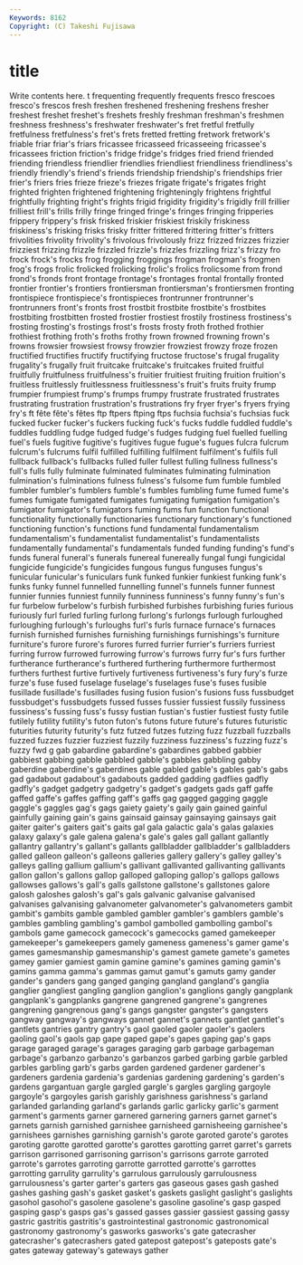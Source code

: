 ```yaml
---
Keywords: 8162 
Copyright: (C) Takeshi Fujisawa
---
```


# title

Write contents here.
t frequenting frequently frequents fresco frescoes fresco's frescos
fresh freshen freshened freshening freshens fresher freshest freshet freshet's freshets
freshly freshman freshman's freshmen freshness freshness's freshwater freshwater's fret fretful
fretfully fretfulness fretfulness's fret's frets fretted fretting fretwork fretwork's friable
friar friar's friars fricassee fricasseed fricasseeing fricassee's fricassees friction friction's
fridge fridge's fridges fried friend friended friending friendless friendlier friendlies
friendliest friendliness friendliness's friendly friendly's friend's friends friendship friendship's friendships
frier frier's friers fries frieze frieze's friezes frigate frigate's frigates
fright frighted frighten frightened frightening frighteningly frightens frightful frightfully frighting
fright's frights frigid frigidity frigidity's frigidly frill frillier frilliest frill's
frills frilly fringe fringed fringe's fringes fringing fripperies frippery frippery's
frisk frisked friskier friskiest friskily friskiness friskiness's frisking frisks frisky
fritter frittered frittering fritter's fritters frivolities frivolity frivolity's frivolous frivolously
frizz frizzed frizzes frizzier frizziest frizzing frizzle frizzled frizzle's frizzles
frizzling frizz's frizzy fro frock frock's frocks frog frogging froggings
frogman frogman's frogmen frog's frogs frolic frolicked frolicking frolic's frolics
frolicsome from frond frond's fronds front frontage frontage's frontages frontal
frontally fronted frontier frontier's frontiers frontiersman frontiersman's frontiersmen fronting frontispiece
frontispiece's frontispieces frontrunner frontrunner's frontrunners front's fronts frost frostbit frostbite
frostbite's frostbites frostbiting frostbitten frosted frostier frostiest frostily frostiness frostiness's
frosting frosting's frostings frost's frosts frosty froth frothed frothier frothiest
frothing froth's froths frothy frown frowned frowning frown's frowns frowsier
frowsiest frowsy frowzier frowziest frowzy froze frozen fructified fructifies fructify
fructifying fructose fructose's frugal frugality frugality's frugally fruit fruitcake fruitcake's
fruitcakes fruited fruitful fruitfully fruitfulness fruitfulness's fruitier fruitiest fruiting fruition
fruition's fruitless fruitlessly fruitlessness fruitlessness's fruit's fruits fruity frump frumpier
frumpiest frump's frumps frumpy frustrate frustrated frustrates frustrating frustration frustration's
frustrations fry fryer fryer's fryers frying fry's ft fête fête's
fêtes ftp ftpers ftping ftps fuchsia fuchsia's fuchsias fuck fucked
fucker fucker's fuckers fucking fuck's fucks fuddle fuddled fuddle's fuddles
fuddling fudge fudged fudge's fudges fudging fuel fuelled fuelling fuel's
fuels fugitive fugitive's fugitives fugue fugue's fugues fulcra fulcrum fulcrum's
fulcrums fulfil fulfilled fulfilling fulfilment fulfilment's fulfils full fullback fullback's
fullbacks fulled fuller fullest fulling fullness fullness's full's fulls fully
fulminate fulminated fulminates fulminating fulmination fulmination's fulminations fulness fulness's fulsome
fum fumble fumbled fumbler fumbler's fumblers fumble's fumbles fumbling fume
fumed fume's fumes fumigate fumigated fumigates fumigating fumigation fumigation's fumigator
fumigator's fumigators fuming fums fun function functional functionality functionally functionaries
functionary functionary's functioned functioning function's functions fund fundamental fundamentalism fundamentalism's
fundamentalist fundamentalist's fundamentalists fundamentally fundamental's fundamentals funded funding funding's fund's
funds funeral funeral's funerals funereal funereally fungal fungi fungicidal fungicide
fungicide's fungicides fungous fungus funguses fungus's funicular funicular's funiculars funk
funked funkier funkiest funking funk's funks funky funnel funnelled funnelling
funnel's funnels funner funnest funnier funnies funniest funnily funniness funniness's
funny funny's fun's fur furbelow furbelow's furbish furbished furbishes furbishing
furies furious furiously furl furled furling furlong furlong's furlongs furlough
furloughed furloughing furlough's furloughs furl's furls furnace furnace's furnaces furnish
furnished furnishes furnishing furnishings furnishings's furniture furniture's furore furore's furores
furred furrier furrier's furriers furriest furring furrow furrowed furrowing furrow's
furrows furry fur's furs further furtherance furtherance's furthered furthering furthermore
furthermost furthers furthest furtive furtively furtiveness furtiveness's fury fury's furze
furze's fuse fused fuselage fuselage's fuselages fuse's fuses fusible fusillade
fusillade's fusillades fusing fusion fusion's fusions fuss fussbudget fussbudget's fussbudgets
fussed fusses fussier fussiest fussily fussiness fussiness's fussing fuss's fussy
fustian fustian's fustier fustiest fusty futile futilely futility futility's futon
futon's futons future future's futures futuristic futurities futurity futurity's futz
futzed futzes futzing fuzz fuzzball fuzzballs fuzzed fuzzes fuzzier fuzziest
fuzzily fuzziness fuzziness's fuzzing fuzz's fuzzy fwd g gab gabardine
gabardine's gabardines gabbed gabbier gabbiest gabbing gabble gabbled gabble's gabbles
gabbling gabby gaberdine gaberdine's gaberdines gable gabled gable's gables gab's
gabs gad gadabout gadabout's gadabouts gadded gadding gadflies gadfly gadfly's
gadget gadgetry gadgetry's gadget's gadgets gads gaff gaffe gaffed gaffe's
gaffes gaffing gaff's gaffs gag gagged gagging gaggle gaggle's gaggles
gag's gags gaiety gaiety's gaily gain gained gainful gainfully gaining
gain's gains gainsaid gainsay gainsaying gainsays gait gaiter gaiter's gaiters
gait's gaits gal gala galactic gala's galas galaxies galaxy galaxy's
gale galena galena's gale's gales gall gallant gallantly gallantry gallantry's
gallant's gallants gallbladder gallbladder's gallbladders galled galleon galleon's galleons galleries
gallery gallery's galley galley's galleys galling gallium gallium's gallivant gallivanted
gallivanting gallivants gallon gallon's gallons gallop galloped galloping gallop's gallops
gallows gallowses gallows's gall's galls gallstone gallstone's gallstones galore galosh
galoshes galosh's gal's gals galvanic galvanise galvanised galvanises galvanising galvanometer
galvanometer's galvanometers gambit gambit's gambits gamble gambled gambler gambler's gamblers
gamble's gambles gambling gambling's gambol gambolled gambolling gambol's gambols game
gamecock gamecock's gamecocks gamed gamekeeper gamekeeper's gamekeepers gamely gameness gameness's
gamer game's games gamesmanship gamesmanship's gamest gamete gamete's gametes gamey
gamier gamiest gamin gamine gamine's gamines gaming gamin's gamins gamma
gamma's gammas gamut gamut's gamuts gamy gander gander's ganders gang
ganged ganging gangland gangland's ganglia ganglier gangliest gangling ganglion ganglion's
ganglions gangly gangplank gangplank's gangplanks gangrene gangrened gangrene's gangrenes gangrening
gangrenous gang's gangs gangster gangster's gangsters gangway gangway's gangways gannet
gannet's gannets gantlet gantlet's gantlets gantries gantry gantry's gaol gaoled
gaoler gaoler's gaolers gaoling gaol's gaols gap gape gaped gape's
gapes gaping gap's gaps garage garaged garage's garages garaging garb
garbage garbageman garbage's garbanzo garbanzo's garbanzos garbed garbing garble garbled
garbles garbling garb's garbs garden gardened gardener gardener's gardeners gardenia
gardenia's gardenias gardening gardening's garden's gardens gargantuan gargle gargled gargle's
gargles gargling gargoyle gargoyle's gargoyles garish garishly garishness garishness's garland
garlanded garlanding garland's garlands garlic garlicky garlic's garment garment's garments
garner garnered garnering garners garnet garnet's garnets garnish garnished garnishee
garnisheed garnisheeing garnishee's garnishees garnishes garnishing garnish's garote garoted garote's
garotes garoting garotte garotted garotte's garottes garotting garret garret's garrets
garrison garrisoned garrisoning garrison's garrisons garrote garroted garrote's garrotes garroting
garrotte garrotted garrotte's garrottes garrotting garrulity garrulity's garrulous garrulously garrulousness
garrulousness's garter garter's garters gas gaseous gases gash gashed gashes
gashing gash's gasket gasket's gaskets gaslight gaslight's gaslights gasohol gasohol's
gasolene gasolene's gasoline gasoline's gasp gasped gasping gasp's gasps gas's
gassed gasses gassier gassiest gassing gassy gastric gastritis gastritis's gastrointestinal
gastronomic gastronomical gastronomy gastronomy's gasworks gasworks's gate gatecrasher gatecrasher's gatecrashers
gated gatepost gatepost's gateposts gate's gates gateway gateway's gateways gather
